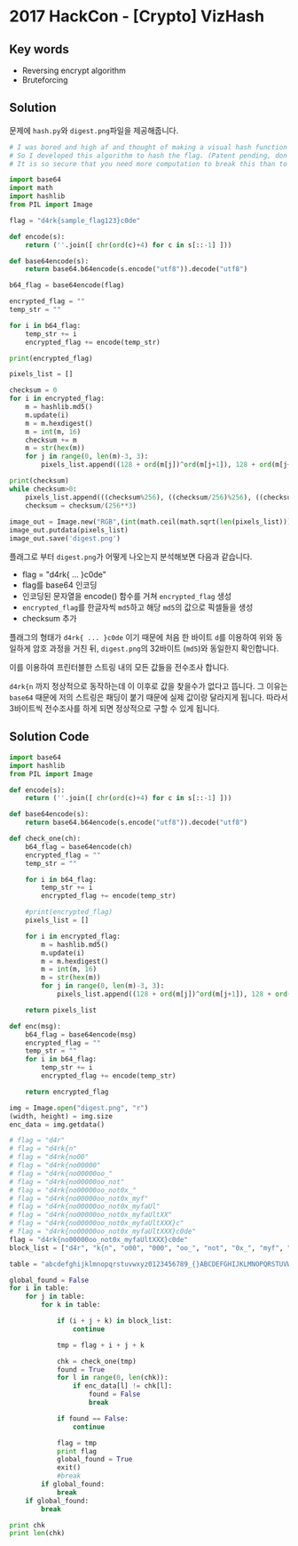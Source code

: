 # 2017 HackCon - [Crypto] VizHash

## Key words

- Reversing encrypt algorithm
- Bruteforcing

## Solution

문제에 `hash.py`와 `digest.png`파일을 제공해줍니다.

```python
# I was bored and high af and thought of making a visual hash function where instead of a digest we get a png as hash of a string 
# So I developed this algorithm to hash the flag. (Patent pending, don't even think of copying it)
# It is so secure that you need more computation to break this than to break a sha256 hash

import base64
import math
import hashlib
from PIL import Image

flag = "d4rk{sample_flag123}c0de"

def encode(s):
    return (''.join([ chr(ord(c)+4) for c in s[::-1] ]))

def base64encode(s):
    return base64.b64encode(s.encode("utf8")).decode("utf8")

b64_flag = base64encode(flag)

encrypted_flag = ""
temp_str = ""

for i in b64_flag:
    temp_str += i
    encrypted_flag += encode(temp_str)

print(encrypted_flag)

pixels_list = []

checksum = 0
for i in encrypted_flag:
    m = hashlib.md5()
    m.update(i)
    m = m.hexdigest()
    m = int(m, 16)
    checksum += m
    m = str(hex(m))
    for j in range(0, len(m)-3, 3):
        pixels_list.append((128 + ord(m[j])^ord(m[j+1]), 128 + ord(m[j+1])^ord(m[j+2]), 128 + ord(m[j+2])^ord(m[j+3])))

print(checksum)
while checksum>0:
    pixels_list.append(((checksum%256), ((checksum/256)%256), ((checksum/(256*256))%256)))
    checksum = checksum/(256**3)
    
image_out = Image.new("RGB",(int(math.ceil(math.sqrt(len(pixels_list)))),int(math.ceil(math.sqrt(len(pixels_list))))))
image_out.putdata(pixels_list)
image_out.save('digest.png')
```

플래그로 부터 `digest.png`가 어떻게 나오는지 분석해보면 다음과 같습니다.

- flag = "d4rk{ ... }c0de"
- flag를 base64 인코딩
- 인코딩된 문자열을 encode() 함수를 거쳐 `encrypted_flag` 생성
- `encrypted_flag`를 한글자씩 `md5`하고 해당 `md5`의 값으로 픽셀들을 생성
- checksum 추가

플래그의 형태가 `d4rk{ ... }c0de` 이기 때문에 처음 한 바이트 `d`를 이용하여 위와 동일하게 암호 과정을 거친 뒤, `digest.png`의 32바이트 (`md5`)와 동일한지 확인합니다. 

이를 이용하여 프린터블한 스트링 내의 모든 값들을 전수조사 합니다.

`d4rk{n` 까지 정상적으로 동작하는데 이 이후로 값을 찾을수가 없다고 뜹니다. 그 이유는 `base64` 때문에 저의 스트링은 패딩이 붙기 때문에 실제 값이랑 달라지게 됩니다. 따라서 3바이트씩 전수조사를 하게 되면 정상적으로 구할 수 있게 됩니다.

## Solution Code

```python
import base64
import hashlib
from PIL import Image

def encode(s):
    return (''.join([ chr(ord(c)+4) for c in s[::-1] ]))

def base64encode(s):
    return base64.b64encode(s.encode("utf8")).decode("utf8")

def check_one(ch):
    b64_flag = base64encode(ch)
    encrypted_flag = ""
    temp_str = ""

    for i in b64_flag:
        temp_str += i
        encrypted_flag += encode(temp_str)

    #print(encrypted_flag)
    pixels_list = []

    for i in encrypted_flag:
        m = hashlib.md5()
        m.update(i)
        m = m.hexdigest()
        m = int(m, 16)
        m = str(hex(m))
        for j in range(0, len(m)-3, 3):
            pixels_list.append((128 + ord(m[j])^ord(m[j+1]), 128 + ord(m[j+1])^ord(m[j+2]), 128 + ord(m[j+2])^ord(m[j+3])))

    return pixels_list

def enc(msg):
    b64_flag = base64encode(msg)
    encrypted_flag = ""
    temp_str = ""
    for i in b64_flag:
        temp_str += i
        encrypted_flag += encode(temp_str)

    return encrypted_flag

img = Image.open("digest.png", "r")
(width, height) = img.size
enc_data = img.getdata()

# flag = "d4r"
# flag = "d4rk{n"
# flag = "d4rk{no00"
# flag = "d4rk{no00000"
# flag = "d4rk{no00000oo_"
# flag = "d4rk{no00000oo_not"
# flag = "d4rk{no00000oo_not0x_"
# flag = "d4rk{no00000oo_not0x_myf"
# flag = "d4rk{no00000oo_not0x_myfaUl"
# flag = "d4rk{no00000oo_not0x_myfaUltXX"
# flag = "d4rk{no00000oo_not0x_myfaUltXXX}c"
# flag = "d4rk{no00000oo_not0x_myfaUltXXX}c0de"
flag = "d4rk{no00000oo_not0x_myfaUltXXX}c0de"
block_list = ["d4r", "k{n", "o00", "000", "oo_", "not", "0x_", "myf", "aUl", "tXX", "X}c", "0de"]

table = "abcdefghijklmnopqrstuvwxyz0123456789_{}ABCDEFGHIJKLMNOPQRSTUVWXYZ"

global_found = False
for i in table:
    for j in table:
        for k in table:

            if (i + j + k) in block_list:
                continue

            tmp = flag + i + j + k

            chk = check_one(tmp)
            found = True
            for l in range(0, len(chk)):
                if enc_data[l] != chk[l]:
                    found = False
                    break

            if found == False:
                continue

            flag = tmp
            print flag
            global_found = True
            exit()
            #break
        if global_found:
            break
    if global_found:
        break

print chk
print len(chk)
```
